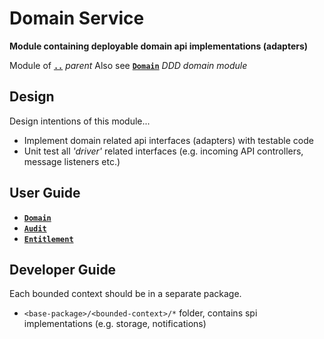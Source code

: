 # Domain Service

**Module containing deployable domain api implementations (adapters)**

Module of [**`..`**](../README.md) *parent*
Also see [**`Domain`**](../ddd-domain-model/README.md) *DDD domain module*


## Design

Design intentions of this module...

* Implement domain related api interfaces (adapters) with testable code
* Unit test all _'driver'_ related interfaces (e.g. incoming API controllers, message listeners etc.)


## User Guide

* [**`Domain`**](src/main/java/me/roybailey/domain)
* [**`Audit`**](src/main/java/me/roybailey/domain/audit)
* [**`Entitlement`**](src/main/java/me/roybailey/domain/entitlement)


## Developer Guide

Each bounded context should be in a separate package.

* `<base-package>/<bounded-context>/*` folder, contains spi implementations (e.g. storage, notifications)
